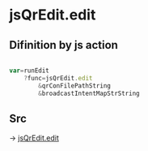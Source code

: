 # jsQrEdit.edit

## Difinition by js action

```js.js

var=runEdit
	?func=jsQrEdit.edit
		&qrConFilePathString
		&broadcastIntentMapStrString
```

## Src

-> [jsQrEdit.edit](https://github.com/puutaro/CommandClick/blob/master/app/src/main/java/com/puutaro/commandclick/fragment_lib/terminal_fragment/js_interface/qr/JsQrEdit.kt#L55)



